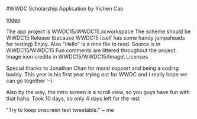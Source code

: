 #WWDC Scholarship Application by Yichen Cao

[Video](https://www.youtube.com/watch?v=e88hbvMZzN8)

The app project is WWDC15/WWDC15.xcworkspace
The scheme should be WWDC15 Release (because WWDC15 itself has some handy jumpaheads for testing)
Enjoy. Also "Hello" is a nice file to read.
Source is in WWDC15/WWDC15
Fun comments are littered throughout the project.
Image icon credits in WWDC15/WWDC15/Image\ Licenses

Special thanks to Jonathan Chan for moral support and being a coding buddy. This year is his first year trying out for WWDC and I really hope we can go together :-).

Also by the way, the intro screen is a scroll view, so you guys have fun with that haha. Took 10 days, so only 4 days left for the rest

"Try to keep onscreen text tweetable." ~ me
